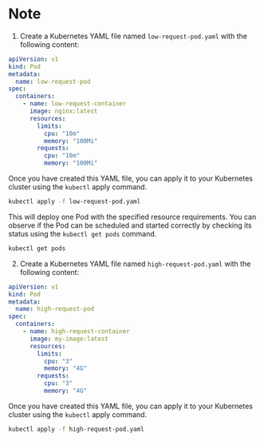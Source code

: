 # Note

1. Create a Kubernetes YAML file named `low-request-pod.yaml` with the following content:

```yaml
apiVersion: v1
kind: Pod
metadata:
  name: low-request-pod
spec:
  containers:
    - name: low-request-container
      image: nginx:latest
      resources:
        limits:
          cpu: "10m"
          memory: "100Mi"
        requests:
          cpu: "10m"
          memory: "100Mi"
```

Once you have created this YAML file, you can apply it to your Kubernetes cluster using the `kubectl` apply command.

```bash
kubectl apply -f low-request-pod.yaml
```

This will deploy one Pod with the specified resource requirements. You can observe if the Pod can be scheduled and started correctly by checking its status using the `kubectl get pods` command.

```bash
kubectl get pods
```

2. Create a Kubernetes YAML file named `high-request-pod.yaml` with the following content:

```yaml
apiVersion: v1
kind: Pod
metadata:
  name: high-request-pod
spec:
  containers:
    - name: high-request-container
      image: my-image:latest
      resources:
        limits:
          cpu: "3"
          memory: "4G"
        requests:
          cpu: "3"
          memory: "4G"
```

Once you have created this YAML file, you can apply it to your Kubernetes cluster using the `kubectl` apply command.

```bash
kubectl apply -f high-request-pod.yaml
```
